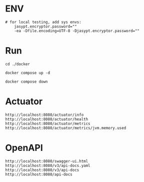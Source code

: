 # ENV
    # for local testing, add sys envs:
        jasypt.encryptor.password=""
        -ea -Dfile.encoding=UTF-8 -Djasypt.encryptor.password=""

# Run
```shell
cd ./docker
```
```shell
docker compose up -d
```
```shell
docker compose down
```

# Actuator
    http://localhost:8080/actuator/info
    http://localhost:8080/actuator/health
    http://localhost:8080/actuator/metrics
    http://localhost:8080/actuator/metrics/jvm.memory.used

# OpenAPI
    http://localhost:8080/swagger-ui.html
    http://localhost:8080/v3/api-docs.yaml
    http://localhost:8080/v3/api-docs
    http://localhost:8080/api-docs